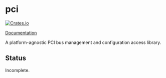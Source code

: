 # pci

[![Crates.io](https://img.shields.io/crates/v/pci.svg?style=flat-square)](https://crates.io/crates/pci)

[Documentation](https://doc.robigalia.org/pci)

A platform-agnostic PCI bus management and configuration access library.

## Status

Incomplete.
